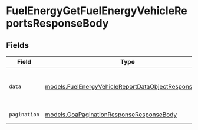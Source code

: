 # FuelEnergyGetFuelEnergyVehicleReportsResponseBody


## Fields

| Field                                                                                                              | Type                                                                                                               | Required                                                                                                           | Description                                                                                                        |
| ------------------------------------------------------------------------------------------------------------------ | ------------------------------------------------------------------------------------------------------------------ | ------------------------------------------------------------------------------------------------------------------ | ------------------------------------------------------------------------------------------------------------------ |
| `data`                                                                                                             | [models.FuelEnergyVehicleReportDataObjectResponseBody](../models/fuelenergyvehiclereportdataobjectresponsebody.md) | :heavy_check_mark:                                                                                                 | Dictionary containing summarized vehicle report data.                                                              |
| `pagination`                                                                                                       | [models.GoaPaginationResponseResponseBody](../models/goapaginationresponseresponsebody.md)                         | :heavy_check_mark:                                                                                                 | Pagination parameters.                                                                                             |
